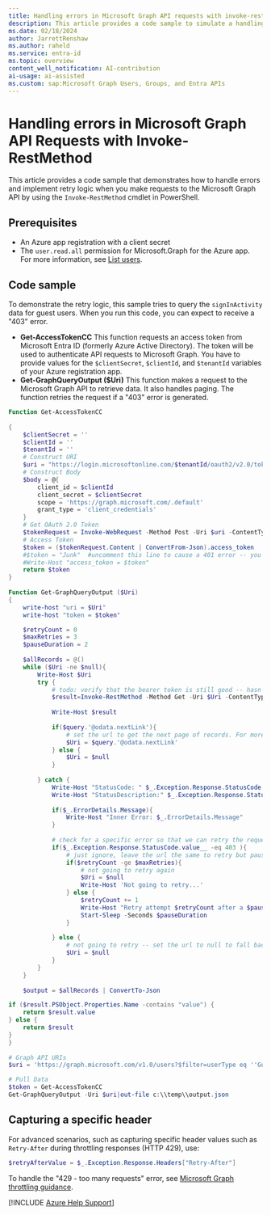 ```yaml
---
title: Handling errors in Microsoft Graph API requests with invoke-restmethod
description: This article provides a code sample to simulate a handling error that occurs when you make requests to the Microsoft Graph API by using the Invoke-RestMethod cmdlet in PowerShell.
ms.date: 02/18/2024
author: JarrettRenshaw
ms.author: raheld
ms.service: entra-id
ms.topic: overview
content_well_notification: AI-contribution
ai-usage: ai-assisted
ms.custom: sap:Microsoft Graph Users, Groups, and Entra APIs
---
```

# Handling errors in Microsoft Graph API Requests with Invoke-RestMethod

This article provides a code sample that demonstrates how to handle errors and implement retry logic when you make requests to the Microsoft Graph API by using the `Invoke-RestMethod` cmdlet in PowerShell.

## Prerequisites

- An Azure app registration with a client secret
- The `user.read.all` permission for Microsoft.Graph for the Azure app. For more information, see [List users](/graph/api/user-get?view=graph-rest-1.0&tabs=http&preserve-view=true).

## Code sample

To demonstrate the retry logic, this sample tries to query the `signInActivity` data for guest users. When you run this code, you can expect to receive a "403" error.

- **Get-AccessTokenCC** This function requests an access token from Microsoft Entra ID (formerly Azure Active Directory). The token will be used to authenticate API requests to Microsoft Graph. You have to provide values for the `$clientSecret`, `$clientId`, and `$tenantId` variables of your Azure registration app.
- **Get-GraphQueryOutput ($Uri)**  This function makes a request to the Microsoft Graph API to retrieve data. It also handles paging. The function retries the request if a "403" error is generated.

``` powershell
Function Get-AccessTokenCC
 
{
    $clientSecret = ''
    $clientId = ''
    $tenantId = ''
    # Construct URI
    $uri = "https://login.microsoftonline.com/$tenantId/oauth2/v2.0/token"
    # Construct Body
    $body = @{
        client_id = $clientId
        client_secret = $clientSecret
        scope = 'https://graph.microsoft.com/.default'
        grant_type = 'client_credentials'
    }
    # Get OAuth 2.0 Token
    $tokenRequest = Invoke-WebRequest -Method Post -Uri $uri -ContentType 'application/x-www-form-urlencoded' -Body $body -UseBasicParsing
    # Access Token
    $token = ($tokenRequest.Content | ConvertFrom-Json).access_token
    #$token = "Junk"  #uncomment this line to cause a 401 error -- you can set that status in the error handler to test the pause and retry
    #Write-Host "access_token = $token"
    return $token
}
 
Function Get-GraphQueryOutput ($Uri)
{
    write-host "uri = $Uri"
    write-host "token = $token"

    $retryCount = 0
    $maxRetries = 3
    $pauseDuration = 2
 
    $allRecords = @()
    while ($Uri -ne $null){
        Write-Host $Uri
        try {
            # todo: verify that the bearer token is still good -- hasn't expired yet -- if it has, then get a new token before making the request
            $result=Invoke-RestMethod -Method Get -Uri $Uri -ContentType 'application/json' -Headers @{Authorization = "Bearer $token"}
           
            Write-Host $result
         
            if($query.'@odata.nextLink'){
                # set the url to get the next page of records. For more information about paging, see https://docs.microsoft.com/graph/paging
                $Uri = $query.'@odata.nextLink'
            } else {
                $Uri = $null
            }
 
        } catch {
            Write-Host "StatusCode: " $_.Exception.Response.StatusCode.value__
            Write-Host "StatusDescription:" $_.Exception.Response.StatusDescription
 
            if($_.ErrorDetails.Message){
                Write-Host "Inner Error: $_.ErrorDetails.Message"
            }
 
            # check for a specific error so that we can retry the request otherwise, set the url to null so that we fall out of the loop
            if($_.Exception.Response.StatusCode.value__ -eq 403 ){
                # just ignore, leave the url the same to retry but pause first
                if($retryCount -ge $maxRetries){
                    # not going to retry again
                    $Uri = $null
                    Write-Host 'Not going to retry...'
                } else {
                    $retryCount += 1
                    Write-Host "Retry attempt $retryCount after a $pauseDuration second pause..."
                    Start-Sleep -Seconds $pauseDuration
                }
 
            } else {
                # not going to retry -- set the url to null to fall back out of the while loop
                $Uri = $null
            }
        }
    }
 
    $output = $allRecords | ConvertTo-Json

if ($result.PSObject.Properties.Name -contains "value") {
    return $result.value
} else {
    return $result
}
}
 
# Graph API URIs
$uri = 'https://graph.microsoft.com/v1.0/users?$filter=userType eq ''Guest''&$select=displayName,UserprincipalName,userType,identities,signInActivity'

# Pull Data
$token = Get-AccessTokenCC
Get-GraphQueryOutput -Uri $uri|out-file c:\\temp\\output.json

```

## Capturing a specific header

For advanced scenarios, such as capturing specific header values such as `Retry-After` during throttling responses (HTTP 429), use:

```powershell
$retryAfterValue = $_.Exception.Response.Headers["Retry-After"]
```
To handle the "429 - too many requests" error, see [Microsoft Graph throttling guidance](/graph/throttling).

[!INCLUDE [Azure Help Support](../../../includes/azure-help-support.md)]

